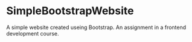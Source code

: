 # SimpleBootstrapWebsite
A simple website created useing Bootstrap. An assignment in a frontend development course.
